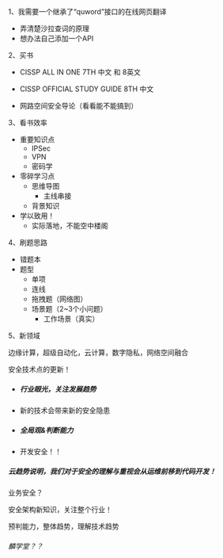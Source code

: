 1、我需要一个继承了“quword”接口的在线网页翻译

- 弄清楚沙拉查词的原理
- 想办法自己添加一个API

2、买书

- CISSP ALL IN ONE 7TH 中文 和 8英文

- CISSP OFFICIAL STUDY GUIDE 8TH 中文
- 网路空间安全导论（看看能不能搞到）

3、看书效率

- 重要知识点
  - IPSec
  - VPN
  - 密码学
- 零碎学习点
  - 思维导图
    - 主线串接
  - 背景知识
- 学以致用！
  - 实际落地，不能空中楼阁

4、刷题思路

- 错题本
- 题型
  - 单项
  - 连线
  - 拖拽题（网络图）
  - 场景题（2~3个小问题）
    - 工作场景（真实）

5、新领域

边缘计算，超级自动化，云计算，数字隐私，网络空间融合

安全技术点的更新！

- ##### 行业眼光，关注发展趋势

- 新的技术会带来新的安全隐患

- ##### 全局观&判断能力

- 开发安全！！

##### 云趋势说明，我们对于安全的理解与重视会从运维前移到代码开发！ 

业务安全？

安全架构新知识，关注整个行业！

预判能力，整体趋势，理解技术趋势

###### 麟学堂？？

